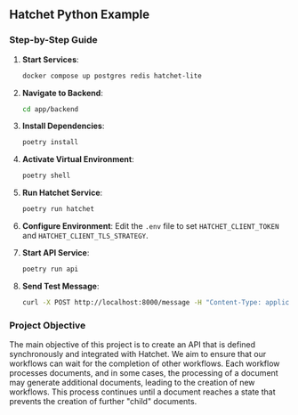 ## Hatchet Python Example

### Step-by-Step Guide

1. **Start Services**:
   ```sh
   docker compose up postgres redis hatchet-lite
   ```

2. **Navigate to Backend**:
   ```sh
   cd app/backend
   ```

3. **Install Dependencies**:
   ```sh
   poetry install
   ```

4. **Activate Virtual Environment**:
   ```sh
   poetry shell
   ```

5. **Run Hatchet Service**:
   ```sh
   poetry run hatchet
   ```

6. **Configure Environment**:
   Edit the `.env` file to set `HATCHET_CLIENT_TOKEN` and `HATCHET_CLIENT_TLS_STRATEGY`.

7. **Start API Service**:
   ```sh
   poetry run api
   ```

8. **Send Test Message**:
   ```sh
   curl -X POST http://localhost:8000/message -H "Content-Type: application/json" -d '{"message": ""}'
   ```

### Project Objective

The main objective of this project is to create an API that is defined synchronously and integrated with Hatchet. We aim to ensure that our workflows can wait for the completion of other workflows. Each workflow processes documents, and in some cases, the processing of a document may generate additional documents, leading to the creation of new workflows. This process continues until a document reaches a state that prevents the creation of further "child" documents.